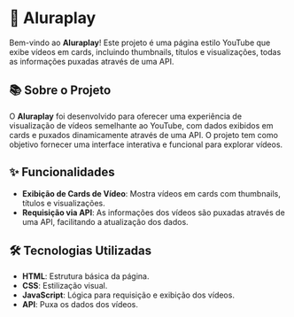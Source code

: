 # 🎥 Aluraplay

Bem-vindo ao **Aluraplay**! Este projeto é uma página estilo YouTube que exibe vídeos em cards, incluindo thumbnails, títulos e visualizações, todas as informações puxadas através de uma API.

## 📚 Sobre o Projeto

O **Aluraplay** foi desenvolvido para oferecer uma experiência de visualização de vídeos semelhante ao YouTube, com dados exibidos em cards e puxados dinamicamente através de uma API. O projeto tem como objetivo fornecer uma interface interativa e funcional para explorar vídeos.

## ✨ Funcionalidades

- **Exibição de Cards de Vídeo**: Mostra vídeos em cards com thumbnails, títulos e visualizações.
- **Requisição via API**: As informações dos vídeos são puxadas através de uma API, facilitando a atualização dos dados.

## 🛠️ Tecnologias Utilizadas

- **HTML**: Estrutura básica da página.
- **CSS**: Estilização visual.
- **JavaScript**: Lógica para requisição e exibição dos vídeos.
- **API**: Puxa os dados dos vídeos.
